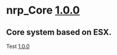 # nrp_Core [1.0.0]([https://pages.github.com/](https://github.com/NuriRP/nrp_Core/releases)https://github.com/NuriRP/nrp_Core/releases)
## Core system based on ESX.

Test [1.0.0]([https://pages.github.com/](https://github.com/NuriRP/nrp_Core/releases)https://github.com/NuriRP/nrp_Core/releases)
